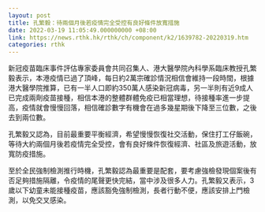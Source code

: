 ```yaml
---
layout: post
title: 孔繁毅：待兩個月後若疫情完全受控有良好條件放寬措施
date: 2022-03-19 11:05:49.000000000 +08:00
link: https://news.rthk.hk/rthk/ch/component/k2/1639782-20220319.htm
categories: rthk
---
```


新冠疫苗臨床事件評估專家委員會共同召集人、港大醫學院內科學系臨床教授孔繁毅表示，本港疫情已過了頂峰，每日約2萬宗確診情況相信會維持一段時間，根據港大醫學院推算，已有一半人口即約350萬人感染新冠病毒，另一半則有近9成人已完成兩劑疫苗接種，相信本港的整體群體免疫已相當理想，待接種率進一步提高，疫情就會慢慢回落，相信確診數字有機會在過多幾星期後下降至三位數，之後去到兩位數。

孔繁毅又認為，目前最重要平衡經濟，希望慢慢恢復社交活動，保住打工仔飯碗，等待大約兩個月後若疫情完全受控，會有良好條件恢復經濟、社區及旅遊活動，放寬防疫措施。

至於全民強制檢測推行時機，孔繁毅認為最重要是配套，要考慮強檢發現個案後有否足夠措施隔離，令疫情的尾聲更快完結，當中涉及很多人力。孔繁毅又表示，3歲以下幼童未能接種疫苗，應該豁免強制檢測，長者行動不便，應該安排上門檢測，以免交叉感染。
